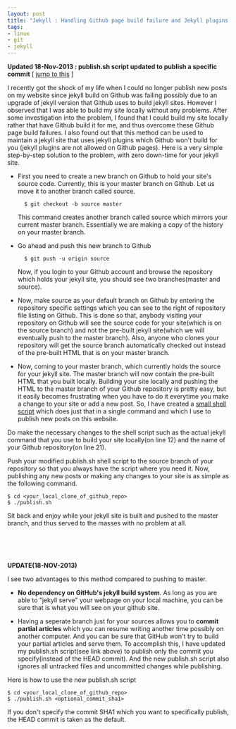 ```yaml
---
layout: post
title: "Jekyll : Handling Github page build failure and Jekyll plugins on Github"
tags:
- linux
- git
- jekyll
---
```


__Updated 18-Nov-2013 : publish.sh script updated to publish a specific commit__ [ [jump to this](#UPDATE18NOV2013) ]

I recently got the shock of my life when I could no longer publish new posts on my website since jekyll build on Github was failing possibly due to an upgrade of jekyll version that Github uses to build jekyll sites. However I observed that I was able to build my site locally without any problems. After some investigation into the problem, I found that I could build my site locally rather that have Github build it for me, and thus overcome these Github page build failures. I also found out that this method can be used to maintain a jekyll site that uses jekyll plugins which Github won't build for you (jekyll plugins are not allowed on Github pages). Here is a very simple step-by-step solution to the problem, with zero down-time for your jekyll site.

- First you need to create a new branch on Github to hold your site's source code. Currently, this is your master branch on Github. Let us move it to another branch called source.

        $ git checkout -b source master

  This command creates another branch called source which mirrors your current master branch. Essentially we are making a copy of the history on your master branch.

- Go ahead and push this new branch to Github

        $ git push -u origin source

  Now, if you login to your Github account and browse the repository which holds your jekyll site, you should see two branches(master and source).

- Now, make source as your default branch on Github by entering the repository specific settings which you can see to the right of repository file listing on Github. This is done so that, anybody visiting your repository on Github will see the source code for your site(which is on the source branch) and not the pre-built jekyll site(which we will eventually push to the master branch). Also, anyone who clones your repository will get the source branch automatically checked out instead of the pre-built HTML that is on your master branch.

- Now, coming to your master branch, which currently holds the source for your jekyll site. The master branch will now contain the pre-built HTML that you built locally. Building your site locally and pushing the HTML to the master branch of your Github repository is pretty easy, but it easily becomes frustrating when you have to do it everytime you make a change to your site or add a new post. So, I have created a [small shell script](https://github.com/varunbpatil/varunbpatil.github.com/blob/source/publish.sh) which does just that in a single command and which I use to publish new posts on this website.

Do make the necessary changes to the shell script such as the actual jekyll command that you use to build your site locally(on line  12) and the name of your Github repository(on line 21).

Push your modified publish.sh shell script to the source branch of your repository so that you always have the script where you need it. Now, publishing any new posts or making any changes to your site is as simple as the following command.

    $ cd <your_local_clone_of_github_repo>
    $ ./publish.sh

Sit back and enjoy while your jekyll site is built and pushed to the master branch, and thus served to the masses with no problem at all.

<a id="UPDATE18NOV2013"></a>

<br /><br /><br />

__UPDATE(18-NOV-2013)__

I see two advantages to this method compared to pushing to master.

- __No dependency on GitHub's jekyll build system__. As long as you are able to "jekyll serve" your webpage on your local machine, you can be sure that is what you will see on your github site.

- Having a seperate branch just for your sources allows you to __commit partial articles__ which you can resume writing another time possibly on another computer. And you can be sure that GitHub won't try to build your partial articles and serve them. To accomplish this, I have updated my publish.sh script(see link above) to publish only the commit you specify(instead of the HEAD commit). And the new publish.sh script also ignores all untracked files and uncommitted changes while publishing.

Here is how to use the new publish.sh script

    $ cd <your_local_clone_of_github_repo>
    $ ./publish.sh <optional_commit_sha1>

If you don't specify the commit SHA1 which you want to specifically publish, the HEAD commit is taken as the default.